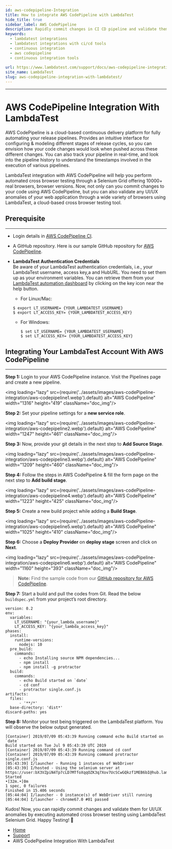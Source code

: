 ```yaml
---
id: aws-codepipeline-Integration
title: How to integrate AWS CodePipeline with LambdaTest
hide_title: true
sidebar_label: AWS CodePipeline
description: Rapidly commit changes in CI CD pipeline and validate them for UI/UX anomalies by integrating your AWS CodePipeline instance with LambdaTest Selenium Grid.
keywords:
  - lambdatest integrations
  - lambdatest integrations with ci/cd tools
  - continuous integration
  - aws codepipeline
  - continuous integration tools
  
url: https://www.lambdatest.com/support/docs/aws-codepipeline-integration-with-lambdatest/
site_name: LambdaTest
slug: aws-codepipeline-integration-with-lambdatest/
---
```

***
<script type="application/ld+json"
      dangerouslySetInnerHTML={{ __html: JSON.stringify({
       "@context": "https://schema.org",
        "@type": "BreadcrumbList",
        "itemListElement": [{
          "@type": "ListItem",
          "position": 1,
          "name": "LambdaTest",
          "item": "https://www.lambdatest.com/"
        },{
          "@type": "ListItem",
          "position": 2,
          "name": "Support",
          "item": "https://www.lambdatest.com/support/"
        },{
          "@type": "ListItem",
          "position": 4,
          "name": "AWS CodePipeline Integration",
          "item": "https://www.lambdatest.com/support/docs/aws-codepipeline-integration-with-lambdatest/"
        }]
      })
    }}
></script>
# AWS CodePipeline Integration With LambdaTest

AWS CodePipeline is a cloud-based continuous delivery platform for fully automating your release pipelines. Provides an intuitive interface for configuring & modeling different stages of release cycles, so you can envision how your code changes would look when pushed across these different changes. You can also track your pipeline in real-time, and look into the pipeline history to understand the timestamps involved in the execution of various pipelines.

LambdaTest integration with AWS CodePipeline will help you perform automated cross browser testing through a Selenium Grid offering 10000+ real browsers, browser versions. Now, not only can you commit changes to your code using AWS CodePipeline, but you can also validate any UI/UX anomalies of your web application through a wide variety of browsers using LambdaTest, a cloud-based cross browser testing tool.

## Prerequisite
***

* Login details in [AWS CodePipeline CI](https://aws.amazon.com/codepipeline/).
* A GitHub repository. Here is our sample GitHub repository for [AWS CodePipeline](https://github.com/LambdaTest/protractor-selenium-awscodepipeline-sample.git).
* **LambdaTest Authentication Credentials**   
   Be aware of your LambdaTest authentication credentials, i.e., your LambdaTest username, access key,a and HubURL. You need to set them up as your environment variables. You can retrieve them from your [LambdaTest automation dashboard](https://automation.lambdatest.com/) by clicking on the key icon near the help button.

   - For Linux/Mac:
    ```
    $ export LT_USERNAME= {YOUR_LAMBDATEST_USERNAME}
    $ export LT_ACCESS_KEY= {YOUR_LAMBDATEST_ACCESS_KEY}
    ```
   - For Windows:

     ```
     $ set LT_USERNAME= {YOUR_LAMBDATEST_USERNAME}
     $ set LT_ACCESS_KEY= {YOUR_LAMBDATEST_ACCESS_KEY}
     ```

## Integrating Your LambdaTest Account With AWS CodePipeline
***

**Step 1:** Login to your AWS CodePipeline instance. Visit the Pipelines page and create a new pipeline.

<img loading="lazy" src={require('../assets/images/aws-codePipeline-integration/aws-codepipeline1.webp').default} alt="AWS CodePipeline" width="1316" height="419" className="doc_img"/>

**Step 2:** Set your pipeline settings for a **new service role**.

<img loading="lazy" src={require('../assets/images/aws-codePipeline-integration/aws-codepipeline2.webp').default} alt="AWS CodePipeline" width="1247" height="461" className="doc_img"/>

**Step 3:** Now, provide your git details in the next step to **Add Source Stage**.

<img loading="lazy" src={require('../assets/images/aws-codePipeline-integration/aws-codepipeline3.webp').default} alt="AWS CodePipeline" width="1209" height="460" className="doc_img"/>

**Step 4:** Follow the steps in AWS CodePipeline & fill the form page on the next step to **Add build stage**.

<img loading="lazy" src={require('../assets/images/aws-codePipeline-integration/aws-codepipeline4.webp').default} alt="AWS CodePipeline" width="1223" height="425" className="doc_img"/>

**Step 5:** Create a new build project while adding a **Build Stage**.

<img loading="lazy" src={require('../assets/images/aws-codePipeline-integration/aws-codepipeline5.webp').default} alt="AWS CodePipeline" width="1025" height="410" className="doc_img"/>

**Step 6:**  Choose a **Deploy Provider** on **deploy stage** screen and click on **Next**.

<img loading="lazy" src={require('../assets/images/aws-codePipeline-integration/aws-codepipeline6.webp').default} alt="AWS CodePipeline" width="1160" height="393" className="doc_img"/>

>**Note:** Find the sample code from our [GitHub repository for AWS CodePipeline](https://github.com/LambdaTest/protractor-selenium-awscodepipeline-sample).

**Step 7:** Start a build and pull the codes from Git. Read the below `buildspec.yml` from your project’s root directory.

```
version: 0.2
env:
  variables:
    LT_USERNAME: "{your_lambda_username}"
    LT_ACCESS_KEY: "{your_lambda_access_key}"
phases:
  install:
    runtime-versions:
      nodejs: 10
  pre_build:
    commands:
      - echo Installing source NPM dependencies...
      - npm install
      - npm install -g protractor
  build:
    commands:
      - echo Build started on `date`
      - cd conf
      - protractor single.conf.js
artifacts:
  files:
      - '**/*'
  base-directory: 'dist*'
discard-paths: yes
```

**Step 8:** Monitor your test being triggered on the LambdaTest platform. You will observe the below output generated.

```
[Container] 2019/07/09 05:43:39 Running command echo Build started on `date` 
Build started on Tue Jul 9 05:43:39 UTC 2019 
[Container] 2019/07/09 05:43:39 Running command cd conf 
[Container] 2019/07/09 05:43:39 Running command protractor single.conf.js 
[05:43:39] I/launcher - Running 1 instances of WebDriver 
[05:43:39] I/hosted - Using the selenium server at https://user:bX3VZpiN4Tp7cLD7MTfoXqqOZK3q7Xov7UcSCwGQkzf1MEB6bI@hub.lambdatest.com/wd/hub 
Started 
•[32m.•[0m 
1 spec, 0 failures 
Finished in 15.406 seconds 
[05:44:04] I/launcher - 0 instance(s) of WebDriver still running 
[05:44:04] I/launcher - chrome67.0 #01 passed 
```

Kudos! Now, you can rapidly commit changes and validate them for UI/UX anomalies by executing automated cross browser testing using LambdaTest Selenium Grid. Happy Testing! 🙂

<nav aria-label="breadcrumbs">
  <ul className="breadcrumbs">
    <li className="breadcrumbs__item">
      <a className="breadcrumbs__link" href="https://www.lambdatest.com">Home</a>
    </li>
    <li className="breadcrumbs__item">
      <a className="breadcrumbs__link" href="/support/docs/">Support</a>
    </li>
    <li className="breadcrumbs__item breadcrumbs__item--active">
      <span className="breadcrumbs__link">AWS CodePipeline Integration With LambdaTest</span>
    </li>
  </ul>
</nav>